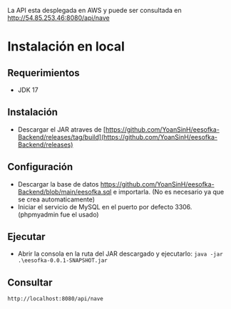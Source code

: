 La API esta desplegada en AWS y puede ser consultada en http://54.85.253.46:8080/api/nave

# Instalación en local
## Requerimientos
- JDK 17

## Instalación
- Descargar el JAR atraves de [https://github.com/YoanSinH/eesofka-Backend/releases/tag/build](https://github.com/YoanSinH/eesofka-Backend/releases)

## Configuración
- Descargar la base de datos https://github.com/YoanSinH/eesofka-Backend/blob/main/eesofka.sql e importarla. (No es necesario ya que se crea automaticamente)
- Iniciar el servicio de MySQL en el puerto por defecto 3306. (phpmyadmin fue el usado)


## Ejecutar
- Abrir la consola en la ruta del JAR descargado y ejecutarlo:
`java -jar .\eesofka-0.0.1-SNAPSHOT.jar`

## Consultar
`http://localhost:8080/api/nave`
